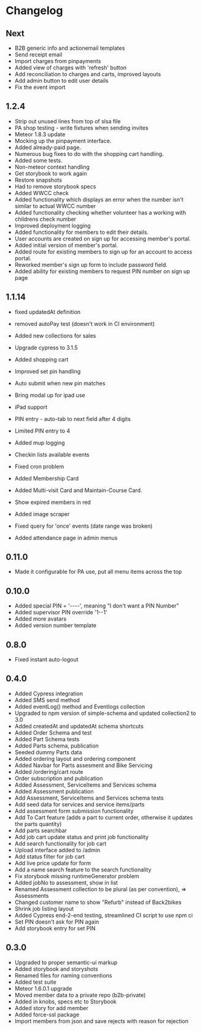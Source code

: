 # Changelog

## Next

- B2B generic info and actionemail templates
- Send receipt email
- Import charges from pinpayments
- Added view of charges with 'refresh' button
- Add reconciliation to charges and carts, improved layouts
- Add admin button to edit user details
- Fix the event import

## 1.2.4

- Strip out unused lines from top of slsa file
- PA shop testing - write fixtures when sending invites
- Meteor 1.8.3 update
- Mocking up the pinpayment interface.
- Added already-paid page.
- Numerous bug fixes to do with the shopping cart handling.
- Added some tests.
- Non-meteor context handling
- Get storybook to work again
- Restore snapshots
- Had to remove storybook specs
- Added WWCC check
- Added functionality which displays an error when the number isn't similar to actual WWCC number
- Added functionality checking whether volunteer has a working with childrens check number
- Improved deployment logging
- Added functionality for members to edit their details.
- User accounts are created on sign up for accessing member's portal.
- Added initial version of member's portal.
- Added route for existing members to sign up for an account to access portal.
- Reworked member's sign up form to include password field.
- Added ability for existing members to request PIN number on sign up page

## 1.1.14

- fixed updatedAt definition
- removed autoPay test (doesn't work in CI environment)

- Added new collections for sales
- Upgrade cypress to 3.1.5
- Added shopping cart
- Improved set pin handling
- Auto submit when new pin matches
- Bring modal up for ipad use
- iPad support
- PIN entry - auto-tab to next field after 4 digits
- Limited PIN entry to 4
- Added mup logging
- Checkin lists available events
- Fixed cron problem
- Added Membership Card
- Added Multi-visit Card and Maintain-Course Card.
- Show expired members in red
- Added image scraper
- Fixed query for 'once' events (date range was broken)
- Added attendance page in admin menus

## 0.11.0

- Made it configurable for PA use, put all menu items across the top

## 0.10.0

- Added special PIN = '----', meaning "I don't want a PIN Number"
- Added supervisor PIN override '1--1'
- Added more avatars
- Added version number template

## 0.8.0

- Fixed instant auto-logout

## 0.4.0

- Added Cypress integration
- Added SMS send method
- Added eventLog() method and Eventlogs collection
- Upgraded to npm version of simple-schema and updated collection2 to 3.0
- Added createdAt and updatedAt schema shortcuts
- Added Order Schema and test
- Added Part Schema tests
- Added Parts schema, publication
- Seeded dummy Parts data
- Added ordering layout and ordering component
- Added Navbar for Parts assesment and Bike Servicing
- Added /ordering/cart route
- Order subscription and publication
- Added Assessment, ServiceItems and Services schema
- Added Assessment publication
- Add Assessment, ServiceItems and Services schema tests
- Add seed data for services and service items/parts
- Add assessment form submission functionality
- Add To Cart feature (adds a part to current order, otherwise it updates the parts quantity)
- Add parts searchbar
- Add job cart update status and print job functionality
- Add search functionality for job cart
- Upload interface added to /admin
- Add status filter for job cart
- Add live price update for form
- Add a name search feature to the search functionality
- Fix storybook missing runtimeGenerator problem
- Added jobNo to assessment, show in list
- Renamed Assessment collection to be plural (as per convention), => Assessments
- Changed customer name to show "Refurb" instead of Back2bikes
- Shrink job listing layout
- Added Cypress end-2-end testing, streamlined CI script to use npm ci
- Set PIN doesn't ask for PIN again
- Add storybook entry for set PIN

## 0.3.0

- Upgraded to proper semantic-ui markup
- Added storybook and storyshots
- Renamed files for naming conventions
- Added test suite
- Meteor 1.6.0.1 upgrade
- Moved member data to a private repo (b2b-private)
- Added in knobs, specs etc to Storybook
- Added story for add member
- Added force-ssl package
- Import members from json and save rejects with reason for rejection
